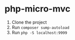 # php-micro-mvc

1. Clone the project
2. Run `composer sump-autoload`
3. Run `php -S localhost:9999`
